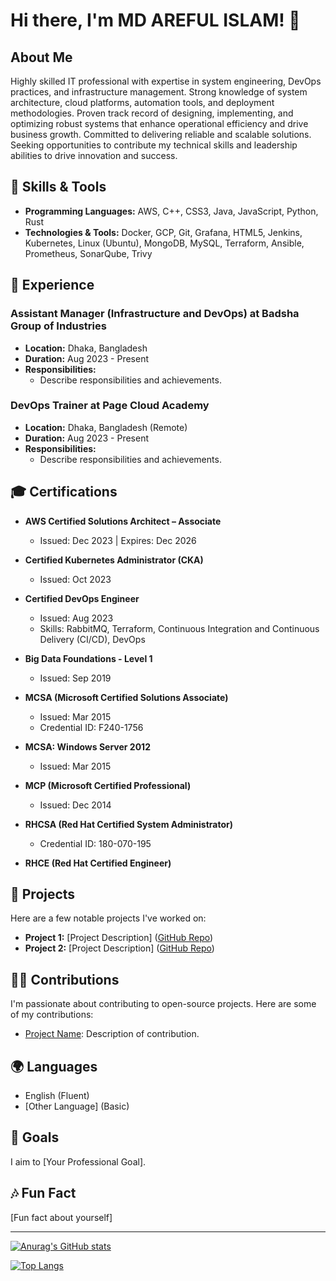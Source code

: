 # Hi there, I'm MD AREFUL ISLAM! 👋

## About Me

Highly skilled IT professional with expertise in system engineering, DevOps practices, and infrastructure management. Strong knowledge of system architecture, cloud platforms, automation tools, and deployment methodologies. Proven track record of designing, implementing, and optimizing robust systems that enhance operational efficiency and drive business growth. Committed to delivering reliable and scalable solutions. Seeking opportunities to contribute my technical skills and leadership abilities to drive innovation and success.

## 🔧 Skills & Tools

- **Programming Languages:** AWS, C++, CSS3, Java, JavaScript, Python, Rust
- **Technologies & Tools:** Docker, GCP, Git, Grafana, HTML5, Jenkins, Kubernetes, Linux (Ubuntu), MongoDB, MySQL, Terraform, Ansible, Prometheus, SonarQube, Trivy

## 💼 Experience

### Assistant Manager (Infrastructure and DevOps) at Badsha Group of Industries
- **Location:** Dhaka, Bangladesh
- **Duration:** Aug 2023 - Present
- **Responsibilities:**
  - Describe responsibilities and achievements.

### DevOps Trainer at Page Cloud Academy
- **Location:** Dhaka, Bangladesh (Remote)
- **Duration:** Aug 2023 - Present
- **Responsibilities:**
  - Describe responsibilities and achievements.

## 🎓 Certifications

- **AWS Certified Solutions Architect – Associate**
  - Issued: Dec 2023 | Expires: Dec 2026

- **Certified Kubernetes Administrator (CKA)**
  - Issued: Oct 2023

- **Certified DevOps Engineer**
  - Issued: Aug 2023
  - Skills: RabbitMQ, Terraform, Continuous Integration and Continuous Delivery (CI/CD), DevOps

- **Big Data Foundations - Level 1**
  - Issued: Sep 2019

- **MCSA (Microsoft Certified Solutions Associate)**
  - Issued: Mar 2015
  - Credential ID: F240-1756

- **MCSA: Windows Server 2012**
  - Issued: Mar 2015

- **MCP (Microsoft Certified Professional)**
  - Issued: Dec 2014

- **RHCSA (Red Hat Certified System Administrator)**
  - Credential ID: 180-070-195

- **RHCE (Red Hat Certified Engineer)**

## 🚀 Projects

Here are a few notable projects I've worked on:

- **Project 1:** [Project Description] ([GitHub Repo](Link))
- **Project 2:** [Project Description] ([GitHub Repo](Link))

## 👯‍♀️ Contributions

I'm passionate about contributing to open-source projects. Here are some of my contributions:

- [Project Name](Link): Description of contribution.

## 🌍 Languages

- English (Fluent)
- [Other Language] (Basic)

## 🎯 Goals

I aim to [Your Professional Goal].

## 🎶 Fun Fact

[Fun fact about yourself]

---

[![Anurag's GitHub stats](https://github-readme-stats.vercel.app/api?username=arifislam007&show_icons=true&theme=radical)](https://github.com/anuraghazra/github-readme-stats)

[![Top Langs](https://github-readme-stats.vercel.app/api/top-langs/?username=arifislam007&layout=compact)](https://github.com/anuraghazra/github-readme-stats)
